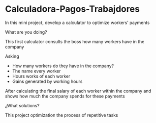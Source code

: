 # Calculadora-Pagos-Trabajdores

In this mini project, develop a calculator to optimize workers' payments

What are you doing?

This first calculator consults the boss how many workers have in the company

Asking
- How many workers do they have in the company?
- The name every worker
- Hours works of each worker
- Gains generated by working hours

After calculating the final salary of each worker within the company and shows
how much the company spends for these payments

¿What solutions?

This project optimization the process of repetitive tasks
